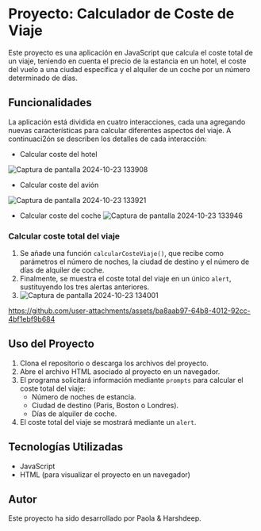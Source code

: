 # Proyecto: Calculador de Coste de Viaje

Este proyecto es una aplicación en JavaScript que calcula el coste total de un viaje, teniendo en cuenta el precio de la estancia en un hotel, el coste del vuelo a una ciudad específica y el alquiler de un coche por un número determinado de días.

## Funcionalidades

La aplicación está dividida en cuatro interacciones, cada una agregando nuevas características para calcular diferentes aspectos del viaje. A continuaci2ón se describen los detalles de cada interacción:

* Calcular coste del hotel
  
 ![Captura de pantalla 2024-10-23 133908](https://github.com/user-attachments/assets/d286a528-8483-471d-b3ee-ee3cd25363b4)

* Calcular coste del avión
  
![Captura de pantalla 2024-10-23 133921](https://github.com/user-attachments/assets/d6793a4d-594a-4e32-8abd-3bea5426ef26)


* Calcular coste del coche
 ![Captura de pantalla 2024-10-23 133946](https://github.com/user-attachments/assets/7e1a1fed-7f06-4aee-b2b3-bc47665709dc)


### Calcular coste total del viaje
1. Se añade una función `calcularCosteViaje()`, que recibe como parámetros el número de noches, la ciudad de destino y el número de días de alquiler de coche.
2. Finalmente, se muestra el coste total del viaje en un único `alert`, sustituyendo los tres alertas anteriores.
3. ![Captura de pantalla 2024-10-23 134001](https://github.com/user-attachments/assets/5a06cda0-e115-444c-9042-a5e45aca665f)


https://github.com/user-attachments/assets/ba8aab97-64b8-4012-92cc-4bf1ebf9b684

## Uso del Proyecto

1. Clona el repositorio o descarga los archivos del proyecto.
2. Abre el archivo HTML asociado al proyecto en un navegador.
3. El programa solicitará información mediante `prompts` para calcular el coste total del viaje:
   - Número de noches de estancia.
   - Ciudad de destino (Paris, Boston o Londres).
   - Días de alquiler de coche.
4. El coste total del viaje se mostrará mediante un `alert`.

## Tecnologías Utilizadas
- JavaScript
- HTML (para visualizar el proyecto en un navegador)

## Autor
Este proyecto ha sido desarrollado por Paola & Harshdeep.
